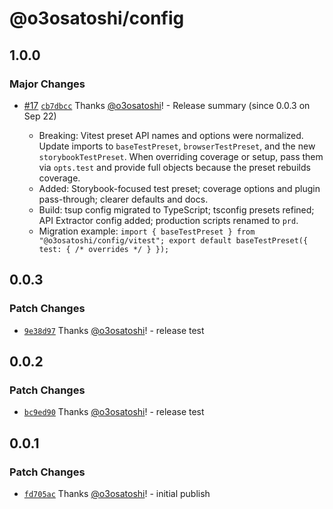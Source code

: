 # @o3osatoshi/config

## 1.0.0

### Major Changes

- [#17](https://github.com/o3osatoshi/portfolio/pull/17) [`cb7dbcc`](https://github.com/o3osatoshi/portfolio/commit/cb7dbcc30b6a260d4a68d91fdd52898d8f37a9ea) Thanks [@o3osatoshi](https://github.com/o3osatoshi)! - Release summary (since 0.0.3 on Sep 22)

  - Breaking: Vitest preset API names and options were normalized. Update imports to `baseTestPreset`, `browserTestPreset`, and the new `storybookTestPreset`. When overriding coverage or setup, pass them via `opts.test` and provide full objects because the preset rebuilds coverage.
  - Added: Storybook-focused test preset; coverage options and plugin pass-through; clearer defaults and docs.
  - Build: tsup config migrated to TypeScript; tsconfig presets refined; API Extractor config added; production scripts renamed to `prd`.
  - Migration example:
    `import { baseTestPreset } from "@o3osatoshi/config/vitest"; export default baseTestPreset({ test: { /* overrides */ } });`

## 0.0.3

### Patch Changes

- [`9e38d97`](https://github.com/o3osatoshi/portfolio/commit/9e38d974325ac83433609670b6bc2ecc803c6050) Thanks [@o3osatoshi](https://github.com/o3osatoshi)! - release test

## 0.0.2

### Patch Changes

- [`bc9ed90`](https://github.com/o3osatoshi/portfolio/commit/bc9ed90a7831a8d366984fad24c2f087b478f1f8) Thanks [@o3osatoshi](https://github.com/o3osatoshi)! - release test

## 0.0.1

### Patch Changes

- [`fd705ac`](https://github.com/o3osatoshi/portfolio/commit/fd705acbd21d8485a96ce840f954947e9bd8d27e) Thanks [@o3osatoshi](https://github.com/o3osatoshi)! - initial publish

